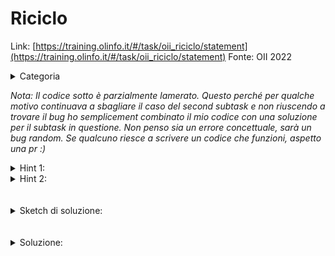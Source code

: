 # Riciclo
Link: [https://training.olinfo.it/#/task/oii_riciclo/statement](https://training.olinfo.it/#/task/oii_riciclo/statement) 
Fonte: OII 2022
<details>
  <summary>Categoria</summary>

  greedy, math
</details>
       
*Nota:*
*Il codice sotto è parzialmente lamerato. Questo perché per qualche motivo continuava a sbagliare il caso del second subtask e non riuscendo a trovare il bug ho semplicement combinato il mio codice con una soluzione per il subtask in questione. Non penso sia un errore concettuale, sarà un bug random. Se qualcuno riesce a scrivere un codice che funzioni, aspetto una pr :)*

<details>
  <summary>Hint 1:</summary>

  Una strategia greedy funziona.
  Conviene sempre prendere una palette più piccola. Ma come li distribuisco sui camion?
  Spoiler: anche in questo caso greedy.
</details>
<details>
  <summary>Hint 2:</summary>

  Dividi i T[i] in potenze di 2.
</details>
<br></br> 

<details>
  <summary>Sketch di soluzione:</summary>

  Dividi i T[i] in potenze di 2. A quel punto cicla su P[i] e semplicemente proviamo a mettere i P[i] nelle potenze di 2 dei T[i]. 
  La scomposizione dei T[i] funziona perché, banalmente, tutti i P[i] sono potenze di due. (Convincetevi che funziona insomma)
</details>
<br></br>

<details>
  <summary>Soluzione:</summary>

  ```cpp
  #include <bits/stdc++.h>
  #define ll long long
  using namespace std;

  long long riciclo(int N, int M, vector<int> T, vector<int> P) {
    ll n = N; ll m = M; 
    vector<ll> t(n);
    for(ll i = 0; i<n; i++) t[i]=T[i];
    vector<ll> p(m);
    for(ll i = 0; i<m; i++) p[i]=P[i];

    if(n == 1){
      ll s2 = 0;
      for(ll i = 0; i<m; i++){
        if(p[i]==0) continue;
        ll var = min(t[0]/(1<<i), p[i]);
        s2 += var;
        p[i]-=var;
        if(p[i]>0) return s2;
        t[0]-=var*(1<<i);
      }
      return s2;
    }

    ll maxt = 0;
    for(ll i = 0; i<n; i++) maxt = max(maxt, t[i]);
    ll pw2 = 1;
    vector<ll> exp;
    while(pw2<=maxt){
      exp.push_back(0);
      for(ll i =0; i<n; i++){
        if(t[i]&pw2){
          exp[exp.size()-1]++;
        }
      }
      pw2<<=1;
    }
    ll idx = 0;
    ll sol = 0;
    ll last =0;
    for(ll i = 0; i<M; i++){
      //elimino last
      if(last!=0){
        if(last < (1<<i)) last = 0;
        else{
          ll var = min(last/(1<<i), p[i]);
          p[i]-=var;
          last -= var;
          sol += var;
        }
      }
      if(p[i]==0) continue;
      while(idx<i) idx++;
      while(p[i]>0&&idx<exp.size()){
        if(p[i]>=exp[idx]*(1<<(idx-i))){
          sol += exp[idx]*(1<<(idx-i));
          p[i] -= exp[idx]*(1<<(idx-i));
          idx++;
        }
        else{
          ll var = (p[i]/(1<<(idx-i)));
          sol += p[i];
          exp[idx]-=var+1;
          last = (1<<idx)-(p[i]%(1<<(idx-i)))*(1<<i);
          p[i]=0;

        }
      }
      if(idx>=exp.size()) break;
    }
    return sol;
  }


  ```
  
</details>